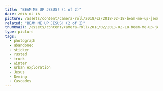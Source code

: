 ```yaml
---
title: "BEAM ME UP JESUS! (1 of 2)"
date: 2018-02-18
picture: /assets/content/camera-roll/2018/02/2018-02-18-beam-me-up-jesus-1/20180218_180925349_iOS.jpg
related: "BEAM ME UP JESUS! (2 of 2)"
thumbnail: /assets/content/camera-roll/2018/02/2018-02-18-beam-me-up-jesus-1/20180218_180925349_iOS-thumbnail.jpg
type: picture
tags:
  - photograph
  - abandoned
  - sticker
  - rusted
  - truck
  - winter
  - urban exploration
  - Jesus
  - Deming
  - Cascades
---
```

